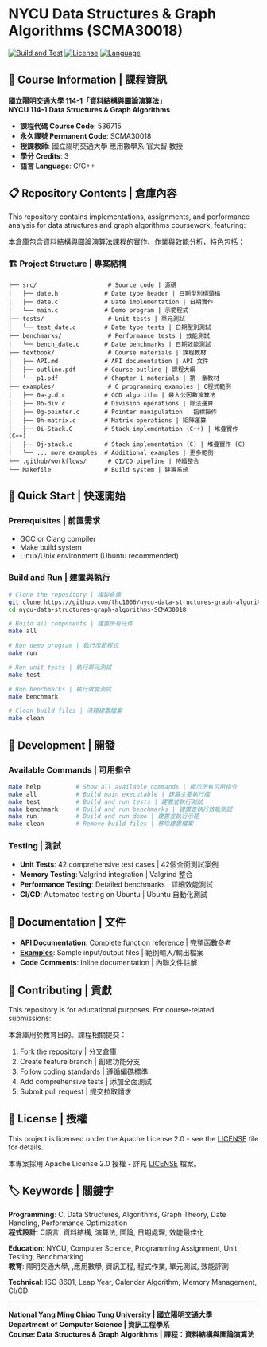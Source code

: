 # NYCU Data Structures & Graph Algorithms (SCMA30018)

[![Build and Test](https://github.com/thc1006/nycu-data-structures-graph-algorithms-SCMA30018/actions/workflows/ci.yml/badge.svg)](https://github.com/thc1006/nycu-data-structures-graph-algorithms-SCMA30018/actions/workflows/ci.yml)
[![License](https://img.shields.io/badge/License-Apache%202.0-blue.svg)](https://opensource.org/licenses/Apache-2.0)
[![Language](https://img.shields.io/badge/Language-C-blue.svg)](https://en.wikipedia.org/wiki/C_(programming_language))

## 🏫 Course Information | 課程資訊

**國立陽明交通大學 114-1「資料結構與圖論演算法」**  
**NYCU 114-1 Data Structures & Graph Algorithms**

- **課程代碼 Course Code**: 536715  
- **永久課號 Permanent Code**: SCMA30018
- **授課教師**: 國立陽明交通大學 應用數學系 官大智 教授
- **學分 Credits**: 3  
- **語言 Language**: C/C++  

## 📋 Repository Contents | 倉庫內容

This repository contains implementations, assignments, and performance analysis for data structures and graph algorithms coursework, featuring:

本倉庫包含資料結構與圖論演算法課程的實作、作業與效能分析，特色包括：

### 🏗️ Project Structure | 專案結構
```
├── src/                    # Source code | 源碼
│   ├── date.h             # Date type header | 日期型別標頭檔
│   ├── date.c             # Date implementation | 日期實作
│   └── main.c             # Demo program | 示範程式
├── tests/                  # Unit tests | 單元測試
│   └── test_date.c        # Date type tests | 日期型別測試
├── benchmarks/             # Performance tests | 效能測試
│   └── bench_date.c       # Date benchmarks | 日期效能測試
├── textbook/               # Course materials | 課程教材  
│   ├── API.md             # API documentation | API 文件
│   ├── outline.pdf        # Course outline | 課程大綱
│   └── p1.pdf             # Chapter 1 materials | 第一章教材
├── examples/               # C programming examples | C程式範例
│   ├── 0a-gcd.c           # GCD algorithm | 最大公因數演算法
│   ├── 0b-div.c           # Division operations | 除法運算
│   ├── 0g-pointer.c       # Pointer manipulation | 指標操作
│   ├── 0h-matrix.c        # Matrix operations | 矩陣運算
│   ├── 0i-Stack.C         # Stack implementation (C++) | 堆疊實作 (C++)
│   ├── 0j-stack.c         # Stack implementation (C) | 堆疊實作 (C)
│   └── ... more examples  # Additional examples | 更多範例
├── .github/workflows/      # CI/CD pipeline | 持續整合
└── Makefile               # Build system | 建置系統
```

## 🚀 Quick Start | 快速開始

### Prerequisites | 前置需求
- GCC or Clang compiler
- Make build system
- Linux/Unix environment (Ubuntu recommended)

### Build and Run | 建置與執行
```bash
# Clone the repository | 複製倉庫
git clone https://github.com/thc1006/nycu-data-structures-graph-algorithms-SCMA30018.git
cd nycu-data-structures-graph-algorithms-SCMA30018

# Build all components | 建置所有元件
make all

# Run demo program | 執行示範程式
make run

# Run unit tests | 執行單元測試
make test

# Run benchmarks | 執行效能測試
make benchmark

# Clean build files | 清理建置檔案
make clean
```

## 🔧 Development | 開發

### Available Commands | 可用指令
```bash
make help          # Show all available commands | 顯示所有可用指令
make all           # Build main executable | 建置主要執行檔
make test          # Build and run tests | 建置並執行測試
make benchmark     # Build and run benchmarks | 建置並執行效能測試
make run           # Build and run demo | 建置並執行示範
make clean         # Remove build files | 移除建置檔案
```

### Testing | 測試
- **Unit Tests**: 42 comprehensive test cases | 42個全面測試案例
- **Memory Testing**: Valgrind integration | Valgrind 整合
- **Performance Testing**: Detailed benchmarks | 詳細效能測試
- **CI/CD**: Automated testing on Ubuntu | Ubuntu 自動化測試

## 📖 Documentation | 文件

- **[API Documentation](docs/API.md)**: Complete function reference | 完整函數參考
- **[Examples](examples/)**: Sample input/output files | 範例輸入/輸出檔案
- **Code Comments**: Inline documentation | 內聯文件註解

## 🤝 Contributing | 貢獻

This repository is for educational purposes. For course-related submissions:

本倉庫用於教育目的。課程相關提交：

1. Fork the repository | 分叉倉庫
2. Create feature branch | 創建功能分支
3. Follow coding standards | 遵循編碼標準
4. Add comprehensive tests | 添加全面測試
5. Submit pull request | 提交拉取請求

## 📄 License | 授權

This project is licensed under the Apache License 2.0 - see the [LICENSE](LICENSE) file for details.

本專案採用 Apache License 2.0 授權 - 詳見 [LICENSE](LICENSE) 檔案。

## 🏷️ Keywords | 關鍵字

**Programming**: C, Data Structures, Algorithms, Graph Theory, Date Handling, Performance Optimization  
**程式設計**: C語言, 資料結構, 演算法, 圖論, 日期處理, 效能最佳化

**Education**: NYCU, Computer Science, Programming Assignment, Unit Testing, Benchmarking  
**教育**: 陽明交通大學, ,應用數學, 資訊工程, 程式作業, 單元測試, 效能評測

**Technical**: ISO 8601, Leap Year, Calendar Algorithm, Memory Management, CI/CD  

---

**National Yang Ming Chiao Tung University | 國立陽明交通大學**  
**Department of Computer Science | 資訊工程學系**  
**Course: Data Structures & Graph Algorithms | 課程：資料結構與圖論演算法**
